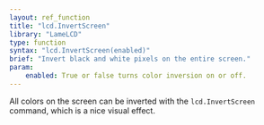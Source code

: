 ```yaml
---
layout: ref_function
title: "lcd.InvertScreen"
library: "LameLCD"
type: function
syntax: "lcd.InvertScreen(enabled)"
brief: "Invert black and white pixels on the entire screen."
param:
    enabled: True or false turns color inversion on or off.
---
```


All colors on the screen can be inverted with the `lcd.InvertScreen`
command, which is a nice visual effect.
